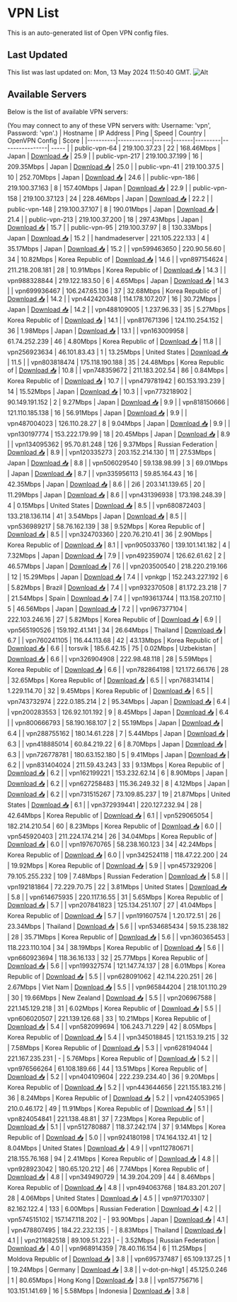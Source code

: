 # VPN List

This is an auto-generated list of Open VPN config files.

## Last Updated

This list was last updated on: Mon, 13 May 2024 11:50:40 GMT.
![Alt](https://repobeats.axiom.co/api/embed/186b98318ef1479477931607c1ad7d823f12451f.svg "Repobeats analytics image")

## Available Servers

Below is the list of available VPN servers:

(You may connect to any of these VPN servers with: Username: 'vpn', Password: 'vpn'.)
| Hostname | IP Address | Ping | Speed | Country | OpenVPN Config | Score |
|----------|------------|------|-------|---------|----------------| ----- |
| public-vpn-64 | 219.100.37.23 | 22 | 168.46Mbps | Japan | [Download 📥](./configs/server_0_JP.ovpn) | 25.9 |
| public-vpn-217 | 219.100.37.199 | 16 | 209.35Mbps | Japan | [Download 📥](./configs/server_1_JP.ovpn) | 25.0 |
| public-vpn-41 | 219.100.37.5 | 10 | 252.70Mbps | Japan | [Download 📥](./configs/server_2_JP.ovpn) | 24.6 |
| public-vpn-186 | 219.100.37.163 | 8 | 157.40Mbps | Japan | [Download 📥](./configs/server_3_JP.ovpn) | 22.9 |
| public-vpn-158 | 219.100.37.123 | 24 | 228.46Mbps | Japan | [Download 📥](./configs/server_4_JP.ovpn) | 22.2 |
| public-vpn-148 | 219.100.37.107 | 8 | 190.01Mbps | Japan | [Download 📥](./configs/server_5_JP.ovpn) | 21.4 |
| public-vpn-213 | 219.100.37.200 | 18 | 297.43Mbps | Japan | [Download 📥](./configs/server_6_JP.ovpn) | 15.7 |
| public-vpn-95 | 219.100.37.97 | 8 | 130.33Mbps | Japan | [Download 📥](./configs/server_7_JP.ovpn) | 15.2 |
| handmadeserver | 221.105.222.133 | 4 | 35.17Mbps | Japan | [Download 📥](./configs/server_8_JP.ovpn) | 15.2 |
| vpn599463650 | 220.90.56.60 | 34 | 10.82Mbps | Korea Republic of | [Download 📥](./configs/server_9_KR.ovpn) | 14.6 |
| vpn897154624 | 211.218.208.181 | 28 | 10.91Mbps | Korea Republic of | [Download 📥](./configs/server_10_KR.ovpn) | 14.3 |
| vpn988328844 | 219.122.183.50 | 6 | 4.65Mbps | Japan | [Download 📥](./configs/server_11_JP.ovpn) | 14.3 |
| vpn699936467 | 106.247.65.136 | 37 | 32.68Mbps | Korea Republic of | [Download 📥](./configs/server_12_KR.ovpn) | 14.2 |
| vpn442420348 | 114.178.107.207 | 16 | 30.72Mbps | Japan | [Download 📥](./configs/server_13_JP.ovpn) | 14.2 |
| vpn488109005 | 1.237.96.33 | 35 | 5.27Mbps | Korea Republic of | [Download 📥](./configs/server_14_KR.ovpn) | 14.1 |
| vpn817671396 | 124.110.254.152 | 36 | 1.98Mbps | Japan | [Download 📥](./configs/server_15_JP.ovpn) | 13.1 |
| vpn163009958 | 61.74.252.239 | 46 | 4.80Mbps | Korea Republic of | [Download 📥](./configs/server_16_KR.ovpn) | 11.8 |
| vpn256923634 | 46.101.83.43 | 1 | 13.25Mbps | United States | [Download 📥](./configs/server_17_US.ovpn) | 11.5 |
| vpn803818474 | 175.118.190.188 | 35 | 24.48Mbps | Korea Republic of | [Download 📥](./configs/server_18_KR.ovpn) | 10.8 |
| vpn748359672 | 211.183.202.54 | 86 | 0.84Mbps | Korea Republic of | [Download 📥](./configs/server_19_KR.ovpn) | 10.7 |
| vpn479781942 | 60.153.193.239 | 14 | 15.52Mbps | Japan | [Download 📥](./configs/server_20_JP.ovpn) | 10.3 |
| vpn773218902 | 90.149.191.152 | 2 | 9.27Mbps | Japan | [Download 📥](./configs/server_21_JP.ovpn) | 9.9 |
| vpn818150666 | 121.110.185.138 | 16 | 56.91Mbps | Japan | [Download 📥](./configs/server_22_JP.ovpn) | 9.9 |
| vpn487004023 | 126.110.28.27 | 8 | 9.04Mbps | Japan | [Download 📥](./configs/server_23_JP.ovpn) | 9.9 |
| vpn130197774 | 153.222.179.99 | 18 | 20.45Mbps | Japan | [Download 📥](./configs/server_24_JP.ovpn) | 8.9 |
| vpn134095362 | 95.70.81.248 | 126 | 9.37Mbps | Russian Federation | [Download 📥](./configs/server_25_RU.ovpn) | 8.9 |
| vpn120335273 | 203.152.214.130 | 11 | 27.53Mbps | Japan | [Download 📥](./configs/server_26_JP.ovpn) | 8.8 |
| vpn506029540 | 59.138.98.99 | 3 | 69.01Mbps | Japan | [Download 📥](./configs/server_27_JP.ovpn) | 8.7 |
| vpn335956113 | 59.85.164.43 | 16 | 42.35Mbps | Japan | [Download 📥](./configs/server_28_JP.ovpn) | 8.6 |
| 2i6 | 203.141.139.65 | 20 | 11.29Mbps | Japan | [Download 📥](./configs/server_29_JP.ovpn) | 8.6 |
| vpn431396938 | 173.198.248.39 | 4 | 0.15Mbps | United States | [Download 📥](./configs/server_30_US.ovpn) | 8.5 |
| vpn680872403 | 133.218.136.114 | 41 | 3.54Mbps | Japan | [Download 📥](./configs/server_31_JP.ovpn) | 8.5 |
| vpn536989217 | 58.76.162.139 | 38 | 9.52Mbps | Korea Republic of | [Download 📥](./configs/server_32_KR.ovpn) | 8.5 |
| vpn324703360 | 220.76.210.41 | 36 | 2.90Mbps | Korea Republic of | [Download 📥](./configs/server_33_KR.ovpn) | 8.1 |
| vpn905033760 | 139.101.141.182 | 4 | 7.32Mbps | Japan | [Download 📥](./configs/server_34_JP.ovpn) | 7.9 |
| vpn492359074 | 126.62.61.62 | 2 | 46.57Mbps | Japan | [Download 📥](./configs/server_35_JP.ovpn) | 7.6 |
| vpn203500540 | 218.220.219.166 | 12 | 15.29Mbps | Japan | [Download 📥](./configs/server_36_JP.ovpn) | 7.4 |
| vpnkgp | 152.243.227.192 | 6 | 5.82Mbps | Brazil | [Download 📥](./configs/server_37_BR.ovpn) | 7.4 |
| vpn932370508 | 81.172.23.218 | 7 | 21.54Mbps | Spain | [Download 📥](./configs/server_38_ES.ovpn) | 7.4 |
| vpn193613744 | 113.158.207.110 | 5 | 46.56Mbps | Japan | [Download 📥](./configs/server_39_JP.ovpn) | 7.2 |
| vpn967377104 | 222.103.246.16 | 27 | 5.82Mbps | Korea Republic of | [Download 📥](./configs/server_40_KR.ovpn) | 6.9 |
| vpn565190526 | 159.192.41.141 | 34 | 26.64Mbps | Thailand | [Download 📥](./configs/server_41_TH.ovpn) | 6.7 |
| vpn760241105 | 116.44.113.68 | 42 | 43.13Mbps | Korea Republic of | [Download 📥](./configs/server_42_KR.ovpn) | 6.6 |
| torsvik | 185.6.42.15 | 75 | 0.02Mbps | Uzbekistan | [Download 📥](./configs/server_43_UZ.ovpn) | 6.6 |
| vpn326904908 | 222.98.48.118 | 28 | 5.59Mbps | Korea Republic of | [Download 📥](./configs/server_44_KR.ovpn) | 6.6 |
| vpn782864198 | 121.172.66.176 | 28 | 32.65Mbps | Korea Republic of | [Download 📥](./configs/server_45_KR.ovpn) | 6.5 |
| vpn768314114 | 1.229.114.70 | 32 | 9.45Mbps | Korea Republic of | [Download 📥](./configs/server_46_KR.ovpn) | 6.5 |
| vpn743732974 | 222.0.185.214 | 2 | 95.34Mbps | Japan | [Download 📥](./configs/server_47_JP.ovpn) | 6.4 |
| vpn200283553 | 126.92.101.192 | 9 | 8.45Mbps | Japan | [Download 📥](./configs/server_48_JP.ovpn) | 6.4 |
| vpn800666793 | 58.190.168.107 | 2 | 55.19Mbps | Japan | [Download 📥](./configs/server_49_JP.ovpn) | 6.4 |
| vpn288755162 | 180.14.61.228 | 7 | 5.44Mbps | Japan | [Download 📥](./configs/server_50_JP.ovpn) | 6.3 |
| vpn418885014 | 60.84.219.22 | 6 | 8.70Mbps | Japan | [Download 📥](./configs/server_51_JP.ovpn) | 6.3 |
| vpn726778781 | 180.63.152.180 | 5 | 9.41Mbps | Japan | [Download 📥](./configs/server_52_JP.ovpn) | 6.2 |
| vpn831404024 | 211.59.43.243 | 33 | 9.13Mbps | Korea Republic of | [Download 📥](./configs/server_53_KR.ovpn) | 6.2 |
| vpn162199221 | 153.232.62.14 | 6 | 8.90Mbps | Japan | [Download 📥](./configs/server_54_JP.ovpn) | 6.2 |
| vpn627258483 | 115.36.249.32 | 8 | 4.12Mbps | Japan | [Download 📥](./configs/server_55_JP.ovpn) | 6.2 |
| vpn731515267 | 73.109.85.237 | 19 | 21.87Mbps | United States | [Download 📥](./configs/server_56_US.ovpn) | 6.1 |
| vpn372939441 | 220.127.232.94 | 28 | 42.64Mbps | Korea Republic of | [Download 📥](./configs/server_57_KR.ovpn) | 6.1 |
| vpn529065054 | 182.214.210.54 | 60 | 8.23Mbps | Korea Republic of | [Download 📥](./configs/server_58_KR.ovpn) | 6.0 |
| vpn545920403 | 211.224.174.214 | 26 | 34.04Mbps | Korea Republic of | [Download 📥](./configs/server_59_KR.ovpn) | 6.0 |
| vpn197670765 | 58.238.160.123 | 34 | 42.24Mbps | Korea Republic of | [Download 📥](./configs/server_60_KR.ovpn) | 6.0 |
| vpn342524118 | 118.47.22.200 | 24 | 19.92Mbps | Korea Republic of | [Download 📥](./configs/server_61_KR.ovpn) | 5.9 |
| vpn457329206 | 79.105.255.232 | 109 | 7.48Mbps | Russian Federation | [Download 📥](./configs/server_62_RU.ovpn) | 5.8 |
| vpn192181864 | 72.229.70.75 | 22 | 3.81Mbps | United States | [Download 📥](./configs/server_63_US.ovpn) | 5.8 |
| vpn614675935 | 220.117.16.55 | 31 | 5.65Mbps | Korea Republic of | [Download 📥](./configs/server_64_KR.ovpn) | 5.7 |
| vpn207841823 | 125.134.251.107 | 27 | 41.04Mbps | Korea Republic of | [Download 📥](./configs/server_65_KR.ovpn) | 5.7 |
| vpn191607574 | 1.20.172.51 | 26 | 23.34Mbps | Thailand | [Download 📥](./configs/server_66_TH.ovpn) | 5.6 |
| vpn534685434 | 59.15.238.182 | 28 | 35.71Mbps | Korea Republic of | [Download 📥](./configs/server_67_KR.ovpn) | 5.6 |
| vpn360365453 | 118.223.110.104 | 34 | 38.19Mbps | Korea Republic of | [Download 📥](./configs/server_68_KR.ovpn) | 5.6 |
| vpn660923694 | 118.36.16.133 | 32 | 25.77Mbps | Korea Republic of | [Download 📥](./configs/server_69_KR.ovpn) | 5.6 |
| vpn199327574 | 121.147.74.137 | 28 | 6.01Mbps | Korea Republic of | [Download 📥](./configs/server_70_KR.ovpn) | 5.5 |
| vpn628091062 | 42.114.220.251 | 26 | 2.67Mbps | Viet Nam | [Download 📥](./configs/server_71_VN.ovpn) | 5.5 |
| vpn965844204 | 218.101.110.29 | 30 | 19.66Mbps | New Zealand | [Download 📥](./configs/server_72_NZ.ovpn) | 5.5 |
| vpn206967588 | 221.145.129.218 | 31 | 6.02Mbps | Korea Republic of | [Download 📥](./configs/server_73_KR.ovpn) | 5.5 |
| vpn606020507 | 221.139.126.68 | 33 | 10.21Mbps | Korea Republic of | [Download 📥](./configs/server_74_KR.ovpn) | 5.4 |
| vpn582099694 | 106.243.71.229 | 42 | 8.05Mbps | Korea Republic of | [Download 📥](./configs/server_75_KR.ovpn) | 5.4 |
| vpn345018845 | 121.153.19.215 | 32 | 7.58Mbps | Korea Republic of | [Download 📥](./configs/server_76_KR.ovpn) | 5.3 |
| vpn628194044 | 221.167.235.231 | - | 5.76Mbps | Korea Republic of | [Download 📥](./configs/server_77_KR.ovpn) | 5.2 |
| vpn976566264 | 61.108.189.66 | 44 | 13.51Mbps | Korea Republic of | [Download 📥](./configs/server_78_KR.ovpn) | 5.2 |
| vpn404109604 | 222.239.234.40 | 36 | 9.20Mbps | Korea Republic of | [Download 📥](./configs/server_79_KR.ovpn) | 5.2 |
| vpn443644656 | 221.155.183.216 | 36 | 8.24Mbps | Korea Republic of | [Download 📥](./configs/server_80_KR.ovpn) | 5.2 |
| vpn424053965 | 210.0.46.172 | 49 | 11.91Mbps | Korea Republic of | [Download 📥](./configs/server_81_KR.ovpn) | 5.1 |
| vpn824054841 | 221.138.48.81 | 37 | 7.23Mbps | Korea Republic of | [Download 📥](./configs/server_82_KR.ovpn) | 5.1 |
| vpn512780887 | 118.37.242.174 | 37 | 9.14Mbps | Korea Republic of | [Download 📥](./configs/server_83_KR.ovpn) | 5.0 |
| vpn924180198 | 174.164.132.41 | 12 | 8.04Mbps | United States | [Download 📥](./configs/server_84_US.ovpn) | 4.9 |
| vpn112780671 | 218.155.76.168 | 94 | 2.41Mbps | Korea Republic of | [Download 📥](./configs/server_85_KR.ovpn) | 4.8 |
| vpn928923042 | 180.65.120.212 | 46 | 7.74Mbps | Korea Republic of | [Download 📥](./configs/server_86_KR.ovpn) | 4.8 |
| vpn349490729 | 14.39.204.209 | 44 | 8.46Mbps | Korea Republic of | [Download 📥](./configs/server_87_KR.ovpn) | 4.8 |
| vpn494063768 | 184.83.201.207 | 28 | 4.06Mbps | United States | [Download 📥](./configs/server_88_US.ovpn) | 4.5 |
| vpn971703307 | 82.162.122.4 | 133 | 6.00Mbps | Russian Federation | [Download 📥](./configs/server_89_RU.ovpn) | 4.2 |
| vpn574515102 | 157.147.118.202 | - | 93.90Mbps | Japan | [Download 📥](./configs/server_90_JP.ovpn) | 4.1 |
| vpn478807495 | 184.22.232.135 | - | 8.83Mbps | Thailand | [Download 📥](./configs/server_91_TH.ovpn) | 4.1 |
| vpn211682518 | 89.109.51.223 | - | 3.52Mbps | Russian Federation | [Download 📥](./configs/server_92_RU.ovpn) | 4.0 |
| vpn968914359 | 78.40.116.154 | 6 | 11.25Mbps | Moldova Republic of | [Download 📥](./configs/server_93_MD.ovpn) | 3.8 |
| vpn695737487 | 65.109.137.25 | 1 | 19.24Mbps | Germany | [Download 📥](./configs/server_94_DE.ovpn) | 3.8 |
| v-dot-pn-hkg1 | 45.125.0.246 | 1 | 80.65Mbps | Hong Kong | [Download 📥](./configs/server_95_HK.ovpn) | 3.8 |
| vpn157756716 | 103.151.141.69 | 16 | 5.58Mbps | Indonesia | [Download 📥](./configs/server_96_ID.ovpn) | 3.8 |
